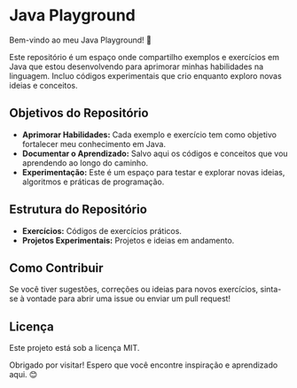 # Java Playground

Bem-vindo ao meu Java Playground! 🎉

Este repositório é um espaço onde compartilho exemplos e exercícios em Java que estou desenvolvendo para aprimorar minhas habilidades na linguagem. Incluo códigos experimentais que crio enquanto exploro novas ideias e conceitos.

## Objetivos do Repositório

- **Aprimorar Habilidades:** Cada exemplo e exercício tem como objetivo fortalecer meu conhecimento em Java.
- **Documentar o Aprendizado:** Salvo aqui os códigos e conceitos que vou aprendendo ao longo do caminho.
- **Experimentação:** Este é um espaço para testar e explorar novas ideias, algoritmos e práticas de programação.

## Estrutura do Repositório

- **Exercícios:** Códigos de exercícios práticos.
- **Projetos Experimentais:** Projetos e ideias em andamento.

## Como Contribuir

Se você tiver sugestões, correções ou ideias para novos exercícios, sinta-se à vontade para abrir uma issue ou enviar um pull request!

## Licença

Este projeto está sob a licença MIT.

Obrigado por visitar! Espero que você encontre inspiração e aprendizado aqui. 😊
